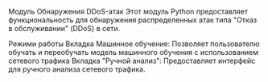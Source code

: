 
Модуль Обнаружения DDoS-атак
Этот модуль Python предоставляет функциональность для обнаружения распределенных атак типа "Отказ в обслуживании" (DDoS) в сети.

Режими работы
Вкладка Машинное обучение: Позволяет пользователю обучать и переобучать модель машинного обучения с использованием сетевого трафика
Вкладка "Ручной анализ": Предоставляет интерфейс для ручного анализа сетевого трафика. 
